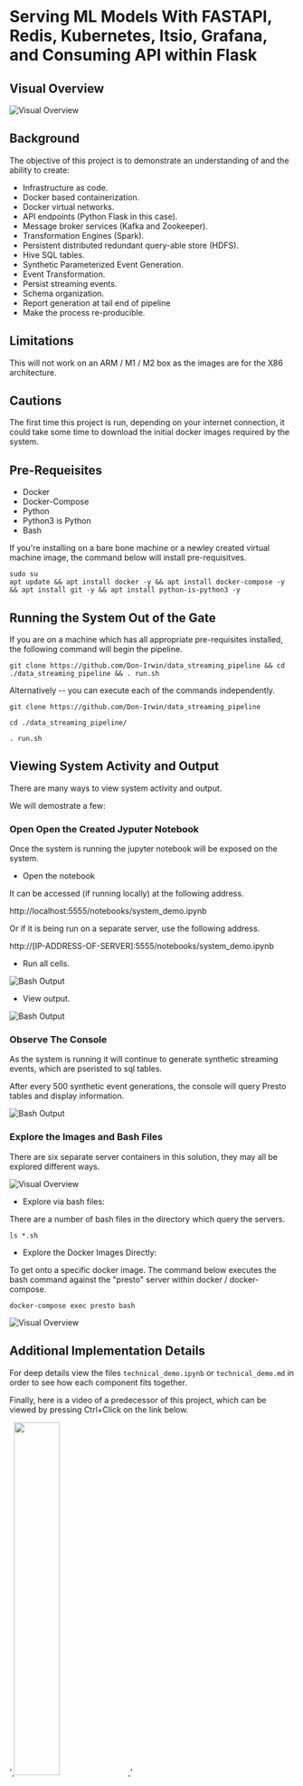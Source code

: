 # Serving ML Models With FASTAPI, Redis, Kubernetes, Itsio, Grafana, and Consuming API within Flask

## Visual Overview

![Visual Overview](artifacts/images/streaming_visualization.jpg)

## Background

The objective of this project is to demonstrate an understanding of and the ability to create:

* Infrastructure as code.
* Docker based containerization.
* Docker virtual networks.
* API endpoints (Python Flask in this case).
* Message broker services (Kafka and Zookeeper).
* Transformation Engines (Spark).
* Persistent distributed redundant query-able store (HDFS).
* Hive SQL tables.
* Synthetic Parameterized Event Generation.
* Event Transformation.
* Persist streaming events.
* Schema organization.
* Report generation at tail end of pipeline
* Make the process re-producible.


## Limitations

This will not work on an ARM / M1 / M2 box as the images are for the X86 architecture.

## Cautions

The first time this project is run, depending on your internet connection, it could take some time to download the initial docker images required by the system.

## Pre-Requeisites

* Docker
* Docker-Compose
* Python
* Python3 is Python
* Bash

If you're installing on a bare bone machine or a newley created virtual machine image, the command below will install pre-requisitves.

```
sudo su
apt update && apt install docker -y && apt install docker-compose -y && apt install git -y && apt install python-is-python3 -y
```

## Running the System Out of the Gate

If you are on a machine which has all appropriate pre-requisites installed, the following command will begin the pipeline.

```
git clone https://github.com/Don-Irwin/data_streaming_pipeline && cd ./data_streaming_pipeline && . run.sh
```

Alternatively -- you can execute each of the commands independently.

```
git clone https://github.com/Don-Irwin/data_streaming_pipeline 

```

```
cd ./data_streaming_pipeline/
```

```
. run.sh
```

## Viewing System Activity and Output

There are many ways to view system activity and output.  

We will demostrate a few:

### Open Open the Created Jyputer Notebook

Once the system is running the jupyter notebook will be exposed on the system.

* Open the notebook

It can be accessed (if running locally) at the following address.

http://localhost:5555/notebooks/system_demo.ipynb

Or if it is being run on a separate server, use the following address.

http://[IP-ADDRESS-OF-SERVER]:5555/notebooks/system_demo.ipynb

* Run all cells.

![Bash Output](artifacts/images/run_all.png)

* View output.

![Bash Output](artifacts/images/view_output.png)

### Observe The Console

As the system is running it will continue to generate synthetic streaming events, which are pseristed to sql tables.

After every 500 synthetic event generations, the console will query Presto tables and display information.

![Bash Output](artifacts/images/example_of_bash_output.png)

### Explore the Images and Bash Files



There are six separate server containers in this solution, they may all be explored different ways.

![Visual Overview](artifacts/images/docker_network.png)

* Explore via bash files:

There are a number of bash files in the directory which query the servers.

```
ls *.sh
```

* Explore the Docker Images Directly:

To get onto a specific docker image.  The command below executes the bash command against the "presto" server within docker / docker-compose.

```
docker-compose exec presto bash
```

![Visual Overview](artifacts/images/bash_to_server.png)

## Additional Implementation Details

For deep details view the files `technical_demo.ipynb` or `technical_demo.md` in order to see how each component fits together.

Finally, here is a video of a predecessor of this project, which can be viewed by pressing Ctrl+Click on the link below.

'<a href="https://www.youtube.com/watch?v=TpS3rIrctBo" target="https://youtu.be/Mgce9pA9ASc"> <img src="https://tuneman7.github.io/video.png" border=0, width="40%">    </a>'

